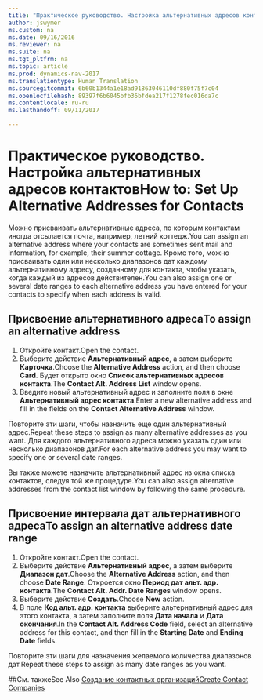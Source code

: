 ```yaml
---
title: "Практическое руководство. Настройка альтернативных адресов контактов"
author: jswymer
ms.custom: na
ms.date: 09/16/2016
ms.reviewer: na
ms.suite: na
ms.tgt_pltfrm: na
ms.topic: article
ms.prod: dynamics-nav-2017
ms.translationtype: Human Translation
ms.sourcegitcommit: 6b60b1344a1e18ad91863046110df880f75f7c04
ms.openlocfilehash: 89397f6b6045bfb36bfdea217f1278fec016da7c
ms.contentlocale: ru-ru
ms.lasthandoff: 09/11/2017

---
```

# <a name="how-to-set-up-alternative-addresses-for-contacts"></a><span data-ttu-id="a4e72-102">Практическое руководство. Настройка альтернативных адресов контактов</span><span class="sxs-lookup"><span data-stu-id="a4e72-102">How to: Set Up Alternative Addresses for Contacts</span></span>
<span data-ttu-id="a4e72-103">Можно присваивать альтернативные адреса, по которым контактам иногда отсылается почта, например, летний коттедж.</span><span class="sxs-lookup"><span data-stu-id="a4e72-103">You can assign an alternative address where your contacts are sometimes sent mail and information, for example, their summer cottage.</span></span> <span data-ttu-id="a4e72-104">Кроме того, можно присваивать один или несколько диапазонов дат каждому альтернативному адресу, созданному для контакта, чтобы указать, когда каждый из адресов действителен.</span><span class="sxs-lookup"><span data-stu-id="a4e72-104">You can also assign one or several date ranges to each alternative address you have entered for your contacts to specify when each address is valid.</span></span>

## <a name="to-assign-an-alternative-address"></a><span data-ttu-id="a4e72-105">Присвоение альтернативного адреса</span><span class="sxs-lookup"><span data-stu-id="a4e72-105">To assign an alternative address</span></span>
1. <span data-ttu-id="a4e72-106">Откройте контакт.</span><span class="sxs-lookup"><span data-stu-id="a4e72-106">Open the contact.</span></span>
2. <span data-ttu-id="a4e72-107">Выберите действие **Альтернативный адрес**, а затем выберите **Карточка**.</span><span class="sxs-lookup"><span data-stu-id="a4e72-107">Choose the **Alternative Address** action, and then choose **Card**.</span></span> <span data-ttu-id="a4e72-108">Будет открыто окно **Список альтернативных адресов контакта**.</span><span class="sxs-lookup"><span data-stu-id="a4e72-108">The **Contact Alt. Address List** window opens.</span></span>
3. <span data-ttu-id="a4e72-109">Введите новый альтернативный адрес и заполните поля в окне **Альтернативный адрес контакта**.</span><span class="sxs-lookup"><span data-stu-id="a4e72-109">Enter a new alternative address and fill in the fields on the **Contact Alternative Address** window.</span></span>

<span data-ttu-id="a4e72-110">Повторите эти шаги, чтобы назначить еще один альтернативный адрес.</span><span class="sxs-lookup"><span data-stu-id="a4e72-110">Repeat these steps to assign as many alternative addresses as you want.</span></span> <span data-ttu-id="a4e72-111">Для каждого альтернативного адреса можно указать один или несколько диапазонов дат.</span><span class="sxs-lookup"><span data-stu-id="a4e72-111">For each alternative address you may want to specify one or several date ranges.</span></span>

<span data-ttu-id="a4e72-112">Вы также можете назначить альтернативный адрес из окна списка контактов, следуя той же процедуре.</span><span class="sxs-lookup"><span data-stu-id="a4e72-112">You can also assign alternative addresses from the contact list window by following the same procedure.</span></span>

## <a name="to-assign-an-alternative-address-date-range"></a><span data-ttu-id="a4e72-113">Присвоение интервала дат альтернативного адреса</span><span class="sxs-lookup"><span data-stu-id="a4e72-113">To assign an alternative address date range</span></span>
1. <span data-ttu-id="a4e72-114">Откройте контакт.</span><span class="sxs-lookup"><span data-stu-id="a4e72-114">Open the contact.</span></span>
2. <span data-ttu-id="a4e72-115">Выберите действие **Альтернативный адрес**, а затем выберите **Диапазон дат**.</span><span class="sxs-lookup"><span data-stu-id="a4e72-115">Choose the **Alternative Address** action, and then choose **Date Range**.</span></span> <span data-ttu-id="a4e72-116">Откроется окно **Период дат альт. адр. контакта**.</span><span class="sxs-lookup"><span data-stu-id="a4e72-116">The **Contact Alt. Addr. Date Ranges** window opens.</span></span>
3. <span data-ttu-id="a4e72-117">Выберите действие **Создать**.</span><span class="sxs-lookup"><span data-stu-id="a4e72-117">Choose **New** action.</span></span>
4. <span data-ttu-id="a4e72-118">В поле **Код альт. адр. контакта** выберите альтернативный адрес для этого контакта, а затем заполните поля **Дата начала** и **Дата окончания**.</span><span class="sxs-lookup"><span data-stu-id="a4e72-118">In the **Contact Alt. Address Code** field, select an alternative address for this contact, and then fill in the **Starting Date** and **Ending Date** fields.</span></span>

<span data-ttu-id="a4e72-119">Повторите эти шаги для назначения желаемого количества диапазонов дат.</span><span class="sxs-lookup"><span data-stu-id="a4e72-119">Repeat these steps to assign as many date ranges as you want.</span></span>

##<a name="see-also"></a><span data-ttu-id="a4e72-120">См. также</span><span class="sxs-lookup"><span data-stu-id="a4e72-120">See Also</span></span>
[<span data-ttu-id="a4e72-121">Создание контактных организаций</span><span class="sxs-lookup"><span data-stu-id="a4e72-121">Create Contact Companies</span></span>](marketing-create-contact-companies.md)

